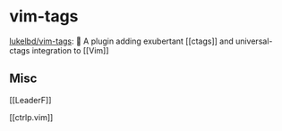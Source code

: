 # vim-tags

[lukelbd/vim-tags](https://github.com/lukelbd/vim-tags): 🦾 A plugin adding exubertant [[ctags]] and universal-ctags integration to [[Vim]]



## Misc

[[LeaderF]]

[[ctrlp.vim]]


